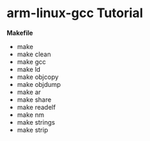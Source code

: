 arm-linux-gcc Tutorial
====

**Makefile**

* make
* make clean
* make gcc
* make ld
* make objcopy
* make objdump
* make ar
* make share
* make readelf
* make nm
* make strings
* make strip

